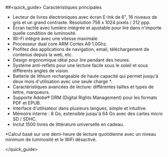 ##<quick_guide> Caractéristiques principales

- Lecteur de livres électroniques avec écran E-Ink de 6", 16 niveaux de gris et un grand contraste. Résolution 758 x 1024 pixels / 212 ppp.
- Écran tactile avec lumière intégrée et ajustable pour lire dans n'importe quelle condition de luminosité.
- Wi-Fi intégré avec une vitesse maximale.
- Processeur dual core ARM Cortex A9 1.0Ghz.
- Profitez des applications de navigation, email, téléchargement de contenus depuis la web, etc.
- Design ergonomique idéal pour lire pendant des heures.
- Système anti-reflets pour une lecture facile sous le soleil et sous différents angles de vision.
- Batterie de lithium rechargeable de haute capacité qui permet jusqu'à deux mois d'utilisation avec une seule charge *.
- Caractéristiques avancées de lecture: différentes tailles et types de lettre, marqueurs.
- Supporte Adobe® DRM (Digital Rights Management) pour les formats PDF et EPUB.
- Interface d'utilisateur dans plusieurs langues, simple et intuitive.
- Mémoire interne : 8 Go, extensible jusqu'à 64 Go avec des cartes micro SD / SDHC.
- Inclut 1500 livres de littérature universelle en cadeau.


*Calcul basé sur une demi-heure de lecture quotidienne avec un niveau minimum de luminosité et le WiFi désactivé.

</quick_guide>
